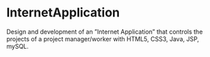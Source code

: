 InternetApplication
===================

Design and development of an ”Internet Application” that controls the projects of a project manager/worker with HTML5, CSS3, Java, JSP, mySQL.

